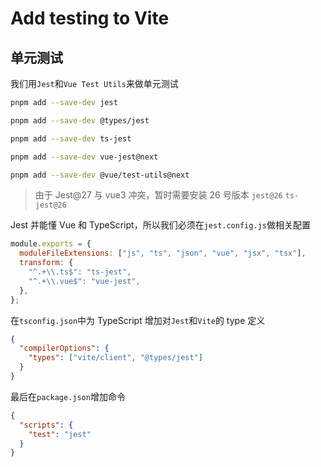 # Add testing to Vite

## 单元测试

我们用`Jest`和`Vue Test Utils`来做单元测试

```bash
pnpm add --save-dev jest

pnpm add --save-dev @types/jest

pnpm add --save-dev ts-jest

pnpm add --save-dev vue-jest@next

pnpm add --save-dev @vue/test-utils@next
```

> 由于 Jest@27 与 vue3 冲突，暂时需要安装 26 号版本
> `jest@26` `ts-jest@26`

Jest 并能懂 Vue 和 TypeScript，所以我们必须在`jest.config.js`做相关配置

```js
module.exports = {
  moduleFileExtensions: ["js", "ts", "json", "vue", "jsx", "tsx"],
  transform: {
    "^.+\\.ts$": "ts-jest",
    "^.+\\.vue$": "vue-jest",
  },
};
```

在`tsconfig.json`中为 TypeScript 增加对`Jest`和`Vite`的 type 定义

```json
{
  "compilerOptions": {
    "types": ["vite/client", "@types/jest"]
  }
}
```

最后在`package.json`增加命令

```json
{
  "scripts": {
    "test": "jest"
  }
}
```
